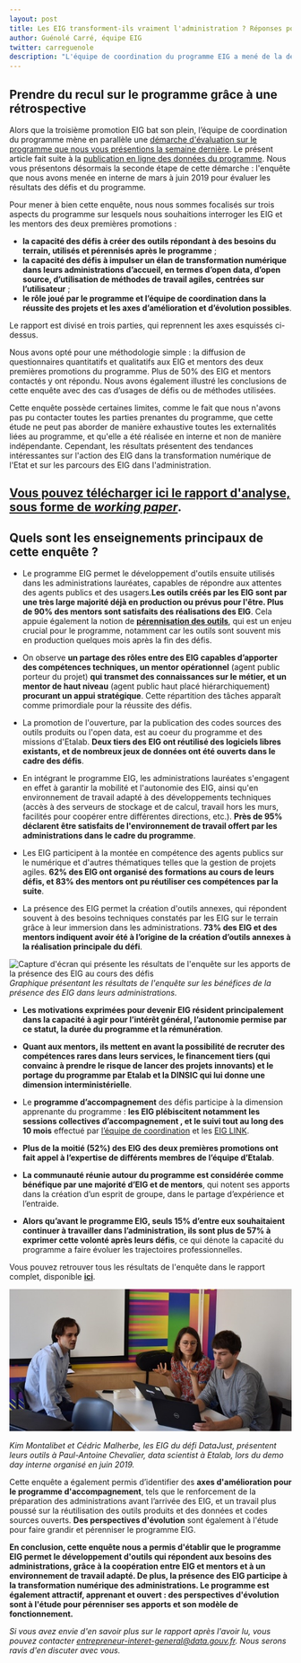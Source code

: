 ```yaml
---
layout: post
title: Les EIG transforment-ils vraiment l'administration ? Réponses pour les promotions 1 & 2.
author: Guénolé Carré, équipe EIG
twitter: carreguenole
description: "L'équipe de coordination du programme EIG a mené de la démarche d'évaluation du programme, nous vous présentons les résultats de l'enquête menée auprès des entrepreneurs d'intérêt général (EIG) et des mentors des deux premières promotions."
---
```

## Prendre du recul sur le programme grâce à une rétrospective

Alors que la troisième promotion EIG bat son plein, l’équipe de coordination du programme mène en parallèle une [démarche d'évaluation sur le programme que nous vous présentions la semaine dernière](https://entrepreneur-interet-general.etalab.gouv.fr/blog/2019/06/12/demarche-mesure-impact-eig.html). Le présent article fait suite à la [publication en ligne des données du programme](https://entrepreneur-interet-general.etalab.gouv.fr/blog/2019/05/09/chiffres-eig). Nous vous présentons désormais la seconde étape de cette démarche : l'enquête que nous avons menée en interne de mars à juin 2019 pour évaluer les résultats des défis et du programme.

Pour mener à bien cette enquête, nous nous sommes focalisés sur trois aspects du programme sur lesquels nous souhaitions interroger les EIG et les mentors des deux premières promotions :
- **la capacité des défis à créer des outils répondant à des besoins du terrain, utilisés et pérennisés après le programme** ;
- **la capacité des défis à impulser un élan de transformation numérique dans leurs administrations d’accueil, en termes d’open data, d’open source, d’utilisation de méthodes de travail agiles, centrées sur l’utilisateur** ;
- **le rôle joué par le programme et l’équipe de coordination dans la réussite des projets et les axes d’amélioration et d’évolution possibles**.

Le rapport est divisé en trois parties, qui reprennent les axes esquissés ci-dessus.

Nous avons opté pour une méthodologie simple : la diffusion de questionnaires quantitatifs et qualitatifs aux EIG et mentors des deux premières promotions du programme. Plus de 50% des EIG et mentors contactés y ont répondu. Nous avons également illustré les conclusions de cette enquête avec des cas d’usages de défis ou de méthodes utilisées.

Cette enquête possède certaines limites, comme le fait que nous n'avons pas pu contacter toutes les parties prenantes du programme, que cette étude ne peut pas aborder de manière exhaustive toutes les externalités liées au programme, et qu'elle a été réalisée en interne et non de manière indépendante. Cependant, les résultats présentent des tendances intéressantes sur l'action des EIG dans la transformation numérique de l'Etat et sur les parcours des EIG dans l'administration.

## **[Vous pouvez télécharger ici le rapport d'analyse, sous forme de *working paper*](https://entrepreneur-interet-general.etalab.gouv.fr/docs/ProgrammeEIG-Rapport_devaluation-WorkingPaper.pdf)**.

## Quels sont les enseignements principaux de cette enquête ? 
 
* Le programme EIG permet le développement d'outils ensuite utilisés dans les administrations lauréates, capables de répondre aux attentes des agents publics et des usagers.**Les outils créés par les EIG sont par une très large majorité déjà en production ou prévus pour l'être. Plus de 90% des mentors sont satisfaits des réalisations des EIG**.  Cela appuie également la notion de [**pérennisation des outils**](https://entrepreneur-interet-general.etalab.gouv.fr/blog/2019/05/20/session-perennisation-defis-eig-3.html), qui est un enjeu crucial pour le programme, notamment car les outils sont souvent mis en production quelques mois après la fin des défis.

* On observe **un partage des rôles entre des EIG capables d’apporter des compétences techniques, un mentor opérationnel** (agent public porteur du projet) **qui transmet des connaissances sur le métier, et un mentor de haut niveau** (agent public haut placé hiérarchiquement) **procurant un appui stratégique**. Cette répartition des tâches apparaît comme primordiale pour la réussite des défis. 

* La promotion de l'ouverture, par la publication des codes sources des outils produits ou l'open data, est au coeur du programme et des missions d'Etalab. **Deux tiers des EIG ont réutilisé des logiciels libres existants, et de nombreux jeux de données ont été ouverts dans le cadre des défis**. 

* En intégrant le programme EIG, les administrations lauréates s'engagent en effet à garantir la mobilité et l'autonomie des EIG, ainsi qu'en environnement de travail adapté à des développements techniques (accès à des serveurs de stockage et de calcul, travail hors les murs, facilités pour coopérer entre différentes directions, etc.). **Près de 95% déclarent être satisfaits de l'environnement de travail offert par les administrations dans le cadre du programme**.

* Les EIG participent à la montée en compétence des agents publics sur le numérique et d'autres thématiques telles que la gestion de projets agiles. **62% des EIG ont organisé des formations au cours de leurs défis, et 83% des mentors ont pu réutiliser ces compétences par la suite**.

* La présence des EIG permet la création d'outils annexes, qui répondent souvent à des besoins techniques constatés par les EIG sur le terrain grâce à leur immersion dans les administrations. **73% des EIG et des mentors indiquent avoir été à l’origine de la création d’outils annexes à la réalisation principale du défi**.

![Capture d'écran qui présente les résultats de l'enquête sur les apports de la présence des EIG au cours des défis](https://entrepreneur-interet-general.etalab.gouv.fr/img/blog/illustration-graphe-rapport-evaluation.png)_Graphique présentant les résultats de l'enquête sur les bénéfices de la présence des EIG dans leurs administrations._

* **Les motivations exprimées pour devenir EIG résident principalement dans la capacité à agir pour l’intérêt général, l’autonomie permise par ce statut, la durée du programme et la rémunération**.

* **Quant aux mentors, ils mettent en avant la possibilité de recruter des compétences rares dans leurs services, le financement tiers (qui convainc à prendre le risque de lancer des projets innovants) et le portage du programme par Etalab et la DINSIC qui lui donne une dimension interministérielle**.

* Le **programme d’accompagnement** des défis participe à la dimension apprenante du programme : **les EIG plébiscitent notamment les sessions collectives d’accompagnement , et le suivi tout au long des 10 mois** effectué par [l’équipe de coordination](https://entrepreneur-interet-general.etalab.gouv.fr/accompagnement.html) et les [EIG LINK](https://entrepreneur-interet-general.etalab.gouv.fr/defis/2019/eiglink.html).

* **Plus de la moitié (52%) des EIG des deux premières promotions ont fait appel à l’expertise de différents membres de l’équipe d’Etalab**.

* **La communauté réunie autour du programme est considérée comme bénéfique par une majorité d’EIG et de mentors**, qui notent ses apports dans la création d’un esprit de groupe, dans le partage d’expérience et l’entraide.

* **Alors qu’avant le programme EIG, seuls 15% d’entre eux souhaitaient continuer à travailler dans l’administration, ils sont plus de 57% à exprimer cette volonté après leurs défis**, ce qui dénote la capacité du programme a faire évoluer les trajectoires professionnelles.

Vous pouvez retrouver tous les résultats de l'enquête dans le rapport complet, disponible **[ici](https://entrepreneur-interet-general.etalab.gouv.fr/docs/ProgrammeEIG-Rapport_devaluation-WorkingPaper.pdf)**.

![Deux hommes et une femme sont assis autour d'une table avec deux ordinateurs. Ils discutent et échangent.](/img/blog/datajust-pac.jpg)

_Kim Montalibet et Cédric Malherbe, les EIG du défi DataJust, présentent leurs outils à Paul-Antoine Chevalier, data scientist à Etalab, lors du demo day interne organisé en juin 2019._

Cette enquête a également permis d’identifier des **axes d'amélioration pour le programme d'accompagnement**, tels que le renforcement de la préparation des administrations avant l’arrivée des EIG, et un travail plus poussé sur la réutilisation des outils produits et des données et codes sources ouverts. **Des perspectives d'évolution** sont également à l'étude pour faire grandir et pérenniser le programme EIG.

**En conclusion, cette enquête nous a permis d'établir que le programme EIG permet le développement d'outils qui répondent aux besoins des administrations, grâce à la coopération entre EIG et mentors et à un environnement de travail adapté. De plus, la présence des EIG participe à la transformation numérique des administrations. Le programme est également attractif, apprenant et ouvert : des perspectives d'évolution sont à l'étude pour pérenniser ses apports et son modèle de fonctionnement.**

_Si vous avez envie d'en savoir plus sur le rapport après l'avoir lu, vous pouvez contacter entrepreneur-interet-general@data.gouv.fr. Nous serons ravis d'en discuter avec vous._
